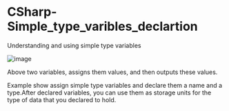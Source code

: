 # CSharp-Simple_type_varibles_declartion
Understanding and using simple type variables 

![image](https://user-images.githubusercontent.com/67391846/136670715-aac5f9b9-e31b-47f5-a2be-704e9a30c91b.png)

Above two variables, assigns them values, and then outputs these values.

Example show assign simple type variables and declare them a name and a type.After declared variables, you can use them as storage units for the type of data that you declared to hold.   

